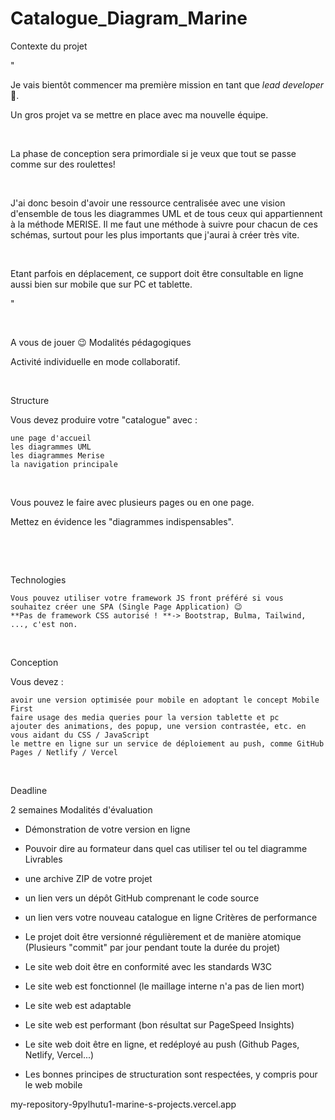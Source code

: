 # Catalogue_Diagram_Marine

Contexte du projet

"

Je vais bientôt commencer ma première mission en tant que *lead developer* 🙂.

Un gros projet va se mettre en place avec ma nouvelle équipe.

​

La phase de conception sera primordiale si je veux que tout se passe comme sur des roulettes!

​

J'ai donc besoin d'avoir une ressource centralisée avec une vision d'ensemble de tous les diagrammes UML et de tous ceux qui appartiennent à la méthode MERISE. Il me faut une méthode à suivre pour chacun de ces schémas, surtout pour les plus importants que j'aurai à créer très vite.

​

Etant parfois en déplacement, ce support doit être consultable en ligne aussi bien sur mobile que sur PC et tablette.

"

​

A vous de jouer 😉
Modalités pédagogiques

Activité individuelle en mode collaboratif.

​

Structure

Vous devez produire votre "catalogue" avec :

    une page d'accueil
    les diagrammes UML
    les diagrammes Merise
    la navigation principale

​

Vous pouvez le faire avec plusieurs pages ou en one page.

Mettez en évidence les "diagrammes indispensables".

​

​

Technologies

    Vous pouvez utiliser votre framework JS front préféré si vous souhaitez créer une SPA (Single Page Application) 😉
    **Pas de framework CSS autorisé ! **-> Bootstrap, Bulma, Tailwind, ..., c'est non.

​

Conception

Vous devez :

    avoir une version optimisée pour mobile en adoptant le concept Mobile First
    faire usage des media queries pour la version tablette et pc
    ajouter des animations, des popup, une version contrastée, etc. en vous aidant du CSS / JavaScript
    le mettre en ligne sur un service de déploiement au push, comme GitHub Pages / Netlify / Vercel

​

Deadline

2 semaines
Modalités d'évaluation

- Démonstration de votre version en ligne
- Pouvoir dire au formateur dans quel cas utiliser tel ou tel diagramme
Livrables

- une archive ZIP de votre projet
- un lien vers un dépôt GitHub comprenant le code source
- un lien vers votre nouveau catalogue en ligne
Critères de performance

- Le projet doit être versionné régulièrement et de manière atomique (Plusieurs "commit" par jour pendant toute la durée du projet)
- Le site web doit être en conformité avec les standards W3C
- Le site web est fonctionnel (le maillage interne n'a pas de lien mort)
- Le site web est adaptable
- Le site web est performant (bon résultat sur PageSpeed Insights)
- Le site web doit être en ligne, et redéployé au push (Github Pages, Netlify, Vercel...)
- Les bonnes principes de structuration sont respectées, y compris pour le web mobile

my-repository-9pylhutu1-marine-s-projects.vercel.app
